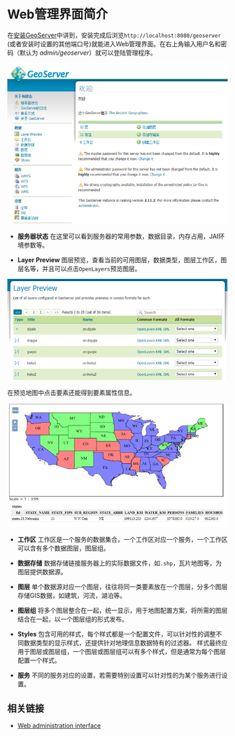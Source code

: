 # Web管理界面简介
在[安装GeoServer](./install.html)中讲到，安装完成后浏览`http://localhost:8080/geoserver`
(或者安装时设置的其他端口号)就能进入Web管理界面。在右上角输入用户名和密码（默认为 *admin/geoserver*）就可以登陆管理程序。

![Web Adminatration Interface](../images/wmi_preview.png)

* **服务器状态**
在这里可以看到服务器的常用参数，数据目录，内存占用，JAI环境参数等。

* **Layer Preview** 
图层预览，查看当前的可用图层，数据类型，图层工作区，图层名等，并且可以点击`OpenLayers`预览图层。

![Layer Preview](../images/wai_layerpreview.png)

在预览地图中点击要素还能得到要素属性信息。

![Layer Preview](../images/wai_us.png)

* **工作区**
工作区是一个服务的数据集合，一个工作区对应一个服务，一个工作区可以含有多个数据图层，图层组。

* **数据存储**
数据存储链接服务器上的实际数据文件，如`.shp`，瓦片地图等，为图层提供数据源。

* **图层**
单个数据源对应一个图层，往往将同一类要素放在一个图层，分多个图层存储GIS数据，如建筑，河流，湖泊等。

* **图层组**
将多个图层整合在一起，统一显示，用于地图配置方案，将所需的图层结合在一起，以一个图层组的形式发布。

* **Styles**
包含可用的样式，每个样式都是一个配置文件，可以针对性的调整不同数据类型的显示样式，还提供针对地理信息数据特有的过滤器。
样式最终应用于图层或图层组，一个图层或图层组可以有多个样式，但是通常为每个图层配置一个样式。

* **服务**
不同的服务对应的设置，若需要特别设置可以针对性的为某个服务进行设置。

## 相关链接

* [Web administration interface](http://docs.geoserver.org/latest/en/user/webadmin/index.html#web-admin)
